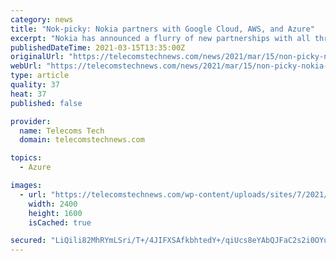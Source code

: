 ```yaml
---
category: news
title: "Nok-picky: Nokia partners with Google Cloud, AWS, and Azure"
excerpt: "Nokia has announced a flurry of new partnerships with all three of the major cloud providers—Google Cloud, Amazon Web Services (AWS), and Microsoft Azure."
publishedDateTime: 2021-03-15T13:35:00Z
originalUrl: "https://telecomstechnews.com/news/2021/mar/15/non-picky-nokia-partners-google-cloud-aws-azure/"
webUrl: "https://telecomstechnews.com/news/2021/mar/15/non-picky-nokia-partners-google-cloud-aws-azure/"
type: article
quality: 37
heat: 37
published: false

provider:
  name: Telecoms Tech
  domain: telecomstechnews.com

topics:
  - Azure

images:
  - url: "https://telecomstechnews.com/wp-content/uploads/sites/7/2021/03/nokia-google-cloud-amazon-web-services-aws-microsoft-azure-open-cloud-ran-radio-access-network-mobile-5g-services-virtual.jpg"
    width: 2400
    height: 1600
    isCached: true

secured: "LiQili82MhRYmLSri/T+/4JIFXSAfkbhtedY+/qiUcs8eYAbQJFaC2s2i0OYuYe1bzHjGgseJbxtNjDqDvn6JOjyG2/n7ORXnfYoY6smIf+bZPQPBbwBHRRlg/GlvTOfU4x6TzzuV2mwaJYhxtDLtWK8rDejPz34kEce7wxDUUpad0T5VPvoMMqIYnaGb3lLwM+ykTPhI7govLf4APlvgcFjcRj2qcB30YDQAuWe5vP0enV93e3F6jQEanxVzRpKqZxXFvlK/BibZE664NK7KNoBplPK+0SgY3ovv45Sb0Cz04JJuVRef8rYToKhREcZRNKUh89+zW/Z43R5EKwkEbub1im4y4ZJe9k5rmdkbDg=;4jkkB3d9VuAJU7cbnTqH+Q=="
---
```


